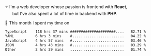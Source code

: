 ⭐ I'm a web developer whose passion is frontend with <b>React</b>,<br/>
&nbsp; &nbsp; &nbsp; but I've also spent a lot of time in backend with <b>PHP</b>.

📅 This month I spent my time on

<!--START_SECTION:waka-->

```txt
TypeScript    118 hrs 37 mins #####################....   82.71 %
YAML          6 hrs 3 mins    #........................   04.22 %
JavaScript    4 hrs 57 mins   #........................   03.46 %
JSON          4 hrs 43 mins   #........................   03.29 %
Other         2 hrs 29 mins   .........................   01.74 %
```

<!--END_SECTION:waka-->
